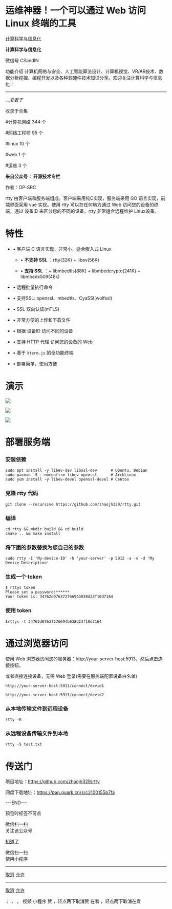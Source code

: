 #  运维神器！一个可以通过 Web 访问 Linux 终端的工具

[ 计算科学与信息化 ](javascript:void\(0\);)

**计算科学与信息化** ![]()

微信号 CSandIN

功能介绍 计算机网络与安全、人工智能算法设计、计算机视觉、VR/AR技术、数据分析挖掘、编程开发以及各种软硬件技术知识分享。欢迎关注计算科学与信息化！

____

___发表于_

收录于合集

#计算机网络 344 个

#网络工程师 95 个

#linux 10 个

#web 1 个

#运维 3 个

  

**来自公众号： 开源技术专栏**

作者：OP-SRC

rtty 由客户端和服务端组成。客户端采用纯C实现，服务端采用 GO 语言实现，前端界面采用 vue 实现。使用 rtty 可以在任何地方通过 Web
访问您的设备的终端，通过 设备ID 来区分您的不同的设备。rtty 非常适合远程维护 Linux设备。  

# 特性

  * • 客户端 C 语言实现，非常小，适合嵌入式 Linux

    * •  **不支持 SSL** ：rtty(32K) + libev(56K)

    * •  **支持 SSL** ：+ libmbedtls(88K) + libmbedcrypto(241K) + libmbedx509(48k)

  * • 远程批量执行命令

  * • 支持SSL: openssl、mbedtls、CyaSSl(wolfssl)

  * • SSL 双向认证(mTLS)

  * • 非常方便的上传和下载文件

  * • 根据 设备ID 访问不同的设备

  * • 支持 HTTP 代理 访问您的设备的 Web

  * • 基于 `Xterm.js` 的全功能终端

  * • 部署简单，使用方便

# 演示

![](http://hk-proxy.gitwarp.com/https://raw.githubusercontent.com/tuchuang9/tc1/refs/heads/main/public/20230715091707.png)

![](http://hk-proxy.gitwarp.com/https://raw.githubusercontent.com/tuchuang9/tc1/refs/heads/main/public/20230715091710.png)

![](http://hk-proxy.gitwarp.com/https://raw.githubusercontent.com/tuchuang9/tc1/refs/heads/main/public/20230715091713.png)

# 部署服务端

### 安装依赖

    
    
    sudo apt install -y libev-dev libssl-dev      # Ubuntu, Debian  
    sudo pacman -S --noconfirm libev openssl      # ArchLinux  
    sudo yum install -y libev-devel openssl-devel # Centos

### 克隆 rtty 代码

    
    
    git clone --recursive https://github.com/zhaojh329/rtty.git

### 编译

    
    
    cd rtty && mkdir build && cd build  
    cmake .. && make install

### 将下面的参数替换为您自己的参数

    
    
    sudo rtty -I 'My-device-ID' -h 'your-server' -p 5912 -a -v -d 'My Device Description'

### 生成一个 token

    
    
      
    $ rttys token  
    Please set a password:******  
    Your token is: 34762d07637276694b938d23f10d7164

### 使用 token

    
    
      
    $rttys -t 34762d07637276694b938d23f10d7164

# 通过浏览器访问

使用 Web 浏览器访问您的服务器：http://your-server-host:5913，然后点击连接按钮。

或者直接连接设备，无需 Web 登录(需要在服务端配置设备白名单)

    
    
    http://your-server-host:5913/connect/devid1  
      
    http://your-server-host:5913/connect/devid2

### 从本地传输文件到远程设备

    
    
    rtty -R

### 从远程设备传输文件到本地

    
    
    rtty -S test.txt

  

# 传送门

项目地址：https://github.com/zhaojh329/rtty

网盘下载地址：https://pan.quark.cn/s/c3100155b7fa

\---END---

  

预览时标签不可点

微信扫一扫  
关注该公众号

[知道了](javascript:;)

微信扫一扫  
使用小程序

****

[取消](javascript:void\(0\);) [允许](javascript:void\(0\);)

****

[取消](javascript:void\(0\);) [允许](javascript:void\(0\);)

： ， 。   视频 小程序 赞 ，轻点两下取消赞 在看 ，轻点两下取消在看

